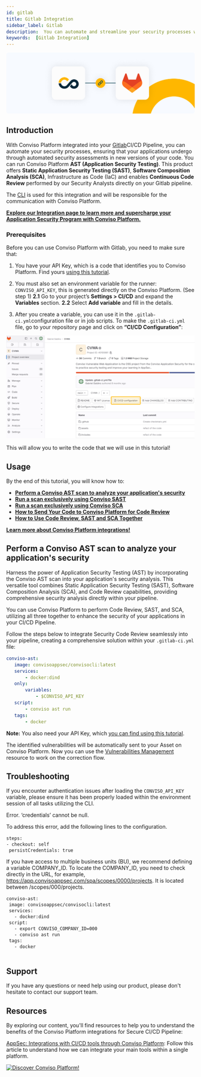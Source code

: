 ```yaml
---
id: gitlab
title: Gitlab Integration
sidebar_label: Gitlab
description:  You can automate and streamline your security processes with the Conviso Platform integrated into your Gitlab Secure CI/CD Pipeline. Know more!
keywords:  [Gitlab Integration] 
---
```


<div style={{textAlign: 'center'}}>

<div style={{textAlign: 'center'}}>


[![img](../../static/img/gitlab.png  "Image for Gitlab, Secure CI/CD Pipeline, security testing with Conviso Platform")](https://bit.ly/3JyRdl8)


</div>


## Introduction

With Conviso Platform integrated into your [Gitlab](https://gitlab.com/)CI/CD Pipeline, you can automate your security processes, ensuring that your applications undergo through automated security assessments in new versions of your code.
You can run Conviso Platform **AST (Application Security Testing)**. This product offers **Static Application Security Testing (SAST)**, **Software Composition Analysis (SCA)**, Infrastructure as Code (IaC) and enables **Continuous Code Review** performed by our Security Analysts directly on your Gitlab pipeline.


The [CLI](https://docs.convisoappsec.com/cli/installation/) is used for this integration and will be responsible for the communication with Conviso Platform.


**[Explore our Integration page to learn more and supercharge your Application Security Program  with Conviso Platform.](https://bit.ly/3NzvomE)**


### Prerequisites


Before you can use Conviso Platform with Gitlab, you need to make sure that:
1. You have your API Key, which is a code that identifies you to Conviso Platform. Find yours [using this tutorial](../api/generate-apikey.md).


2. You must also set an environment variable for the runner: ```CONVISO_API_KEY```, this is generated directly on the Conviso Platform. (See step 1)
**2.1** Go to your project’s **Settings > CI/CD** and expand the **Variables** section.
**2.2**  Select **Add variable** and fill in the details.


3. After you create a variable, you can use it in the ```.gitlab-ci.yml```configuration file or in job scripts. To make the ```.gitlab-ci.yml``` file, go to your repository page and click on **“CI/CD Configuration”**:


<div style={{textAlign: 'center'}}>


[![img](../../static/img/gitlab-img1.png "Image for Gitlab, Secure CI/CD Pipeline, security testing with Conviso Platform")](https://bit.ly/3JyRdl8)
</div>


This will allow you to write the code that we will use in this tutorial!


## Usage


By the end of this tutorial, you will know how to:


* [**Perform a Conviso AST scan to analyze your application's security**](#perform-a-conviso-ast-scan-to-analyze-your-applications-security)
* [**Run a scan exclusively using Conviso SAST**](#run-a-scan-exclusively-using-conviso-sast)
* [**Run a scan exclusively using Conviso SCA**](#run-a-scan-exclusively-using-conviso-sca)
* [**How to Send Your Code to Conviso Platform for Code Review**](#how-to-send-your-code-to-conviso-platform-for-code-review)
* [**How to Use Code Review, SAST and SCA Together**](#how-to-use-code-review-sast-and-sca-together)


**[Learn more about Conviso Platform integrations!](https://bit.ly/3NzvomE)**


## Perform a Conviso AST scan to analyze your application's security


Harness the power of Application Security Testing (AST) by incorporating the Conviso AST scan into your application's security analysis. This versatile tool combines Static Application Security Testing (SAST), Software Composition Analysis (SCA), and Code Review capabilities, providing comprehensive security analysis directly within your pipeline.


You can use Conviso Platform to perform Code Review, SAST, and SCA, utilizing all three together to enhance the security of your applications in your CI/CD Pipeline.




Follow the steps below to integrate Security Code Review seamlessly into your pipeline, creating a comprehensive solution within your ```.gitlab-ci.yml``` file:




```yml
conviso-ast:
   image: convisoappsec/convisocli:latest
   services:
       - docker:dind
   only:
       variables:
           - $CONVISO_API_KEY
   script:
       - conviso ast run
   tags:
       - docker

```


**Note:** You also need your API Key, which [you can find using this tutorial](../api/generate-apikey.md).


The identified vulnerabilities will be automatically sent to your Asset on Conviso Platform. Now you can use the [Vulnerabilities Management](../general/vulnerabilities_management.md) resource to work on the correction flow.


## Troubleshooting


If you encounter authentication issues after loading the ```CONVISO_API_KEY``` variable, please ensure it has been properly loaded within the environment session of all tasks utilizing the CLI.


Error. ‘credentials’ cannot be null.


To address this error, add the following lines to the configuration.


```
steps:
- checkout: self
 persistCredentials: true
```


If you have access to multiple business units (BU), we recommend defining a variable COMPANY_ID. To locate the COMPANY_ID, you need to check directly in the URL, for example, https://app.convisoappsec.com/spa/scopes/0000/projects. It is located between /scopes/000/projects.


```
conviso-ast:
 image: convisoappsec/convisocli:latest
 services:
   - docker:dind
 script:
   - export CONVISO_COMPANY_ID=000
   - conviso ast run
 tags:
   - docker


```


## Support


If you have any questions or need help using our product, please don't hesitate to contact our support team.


## Resources


By exploring our content, you'll find resources to help you to understand the benefits of the Conviso Platform integrations for Secure CI/CD Pipeline:


[AppSec: Integrations with CI/CD tools through Conviso Platform](https://bit.ly/3ODN0jw): Follow this article to understand how we can integrate your main tools within a single platform.


[![Discover Conviso Platform!](https://no-cache.hubspot.com/cta/default/5613826/interactive-125788977029.png)](https://cta-service-cms2.hubspot.com/web-interactives/public/v1/track/redirect?encryptedPayload=AVxigLKtcWzoFbzpyImNNQsXC9S54LjJuklwM39zNd7hvSoR%2FVTX%2FXjNdqdcIIDaZwGiNwYii5hXwRR06puch8xINMyL3EXxTMuSG8Le9if9juV3u%2F%2BX%2FCKsCZN1tLpW39gGnNpiLedq%2BrrfmYxgh8G%2BTcRBEWaKasQ%3D&webInteractiveContentId=125788977029&portalId=5613826)



